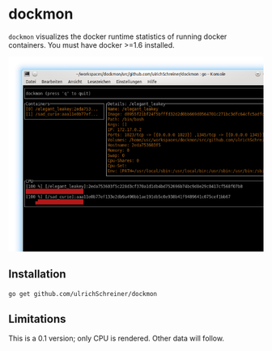 # dockmon

`dockmon` visualizes the docker runtime statistics of running docker containers.
You must have docker >=1.6 installed.

![CPU Data](doc/screenshot1.png)

## Installation

`go get github.com/ulrichSchreiner/dockmon`

## Limitations

This is a 0.1 version; only CPU is rendered. Other data will follow.
